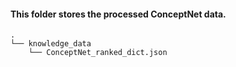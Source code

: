 #### This folder stores the processed ConceptNet data. 

```
.
└── knowledge_data
    └── ConceptNet_ranked_dict.json
```
